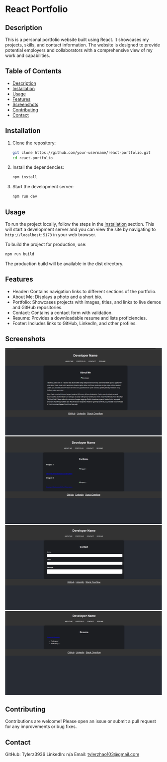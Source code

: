# React Portfolio

## Description

This is a personal portfolio website built using React. It showcases my projects, skills, and contact information. The website is designed to provide potential employers and collaborators with a comprehensive view of my work and capabilities.

## Table of Contents

- [Description](#description)
- [Installation](#installation)
- [Usage](#usage)
- [Features](#features)
- [Screenshots](#screenshots)
- [Contributing](#contributing)
- [Contact](#contact)

## Installation

1. Clone the repository:
    ```sh
    git clone https://github.com/your-username/react-portfolio.git
    cd react-portfolio
    ```

2. Install the dependencies:
    ```sh
    npm install
    ```

3. Start the development server:
    ```sh
    npm run dev
    ```

## Usage

To run the project locally, follow the steps in the [Installation](#installation) section. This will start a development server and you can view the site by navigating to `http://localhost:5173` in your web browser.

To build the project for production, use:
```sh
npm run build
```
The production build will be available in the dist directory.

## Features
- Header: Contains navigation links to different sections of the portfolio.
- About Me: Displays a photo and a short bio.
- Portfolio: Showcases projects with images, titles, and links to live demos and GitHub repositories.
- Contact: Contains a contact form with validation.
- Resume: Provides a downloadable resume and lists proficiencies.
- Footer: Includes links to GitHub, LinkedIn, and other profiles.

## Screenshots
![alt text](images/m20-ss1.png)
![alt text](images/m20-ss2.png)
![alt text](images/m20-ss3.png)
![alt text](images/m20-ss4.png)

## Contributing
Contributions are welcome! Please open an issue or submit a pull request for any improvements or bug fixes.


## Contact
GitHub: Tylerz3936
LinkedIn: n/a
Email: tylerzhao103@gmail.com